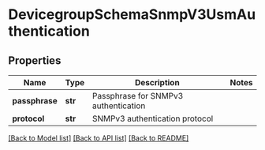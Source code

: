 # DevicegroupSchemaSnmpV3UsmAuthentication

## Properties
Name | Type | Description | Notes
------------ | ------------- | ------------- | -------------
**passphrase** | **str** | Passphrase for SNMPv3 authentication | 
**protocol** | **str** | SNMPv3 authentication protocol | 

[[Back to Model list]](../README.md#documentation-for-models) [[Back to API list]](../README.md#documentation-for-api-endpoints) [[Back to README]](../README.md)


